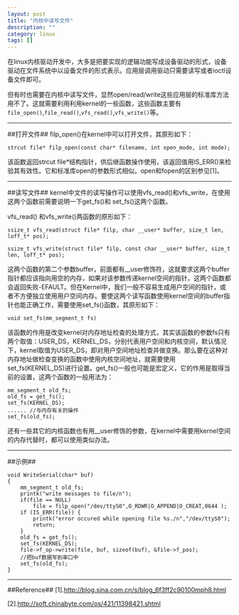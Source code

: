 ```yaml
---
layout: post
title: "内核中读写文件"
description: ""
category: linux
tags: []
---
```


在linux内核驱动开发中，大多是把要实现的逻辑功能写成设备驱动的形式，设备驱动在文件系统中以设备文件的形式表示。应用层调用驱动只需要读写或者ioctl设备文件即可。

但有时也需要在内核中读写文件，显然open/read/write这些应用层的标准库方法用不了。这就需要利用利用kernel的一些函数，这些函数主要有`file_open()`,`file_read()`,`vfs_read()`,`vfs_write()`等。

----------------------------------------

##打开文件##
filp_open()在kernel中可以打开文件，其原形如下：

```strcut file* filp_open(const char* filename, int open_mode, int mode);```

该函数返回strcut file*结构指针，供后继函数操作使用，该返回值用IS_ERR()来检验其有效性。它和标准库open的参数形式相似。open和fopen的区别参见[1]。

--------------------------------------------------

##读写文件##
kernel中文件的读写操作可以使用vfs_read()和vfs_write，在使用这两个函数前需要说明一下get_fs()和 set_fs()这两个函数。

vfs_read() 和vfs_write()两函数的原形如下：
```
ssize_t vfs_read(struct file* filp, char __user* buffer, size_t len, loff_t* pos);

ssize_t vfs_write(struct file* filp, const char __user* buffer, size_t len, loff_t* pos);
```
这两个函数的第二个参数buffer，前面都有__user修饰符，这就要求这两个buffer指针都应该指向用空的内存，如果对该参数传递kernel空间的指针，这两个函数都会返回失败-EFAULT。但在Kernel中，我们一般不容易生成用户空间的指针，或者不方便独立使用用户空间内存。要使这两个读写函数使用kernel空间的buffer指针也能正确工作，需要使用set_fs()函数，其原形如下：

`void set_fs(mm_segment_t fs)`

该函数的作用是改变kernel对内存地址检查的处理方式，其实该函数的参数fs只有两个取值：USER_DS，KERNEL_DS，分别代表用户空间和内核空间，默认情况下，kernel取值为USER_DS，即对用户空间地址检查并做变换。那么要在这种对内存地址做检查变换的函数中使用内核空间地址，就需要使用set_fs(KERNEL_DS)进行设置。get_fs()一般也可能是宏定义，它的作用是取得当前的设置，这两个函数的一般用法为：

```
mm_segment_t old_fs;
old_fs = get_fs();
set_fs(KERNEL_DS);
...... //与内存有关的操作
set_fs(old_fs);
```
还有一些其它的内核函数也有用__user修饰的参数，在kernel中需要用kernel空间的内存代替时，都可以使用类似办法。

---------------------------------------------------
##示例##

```
void WriteSerial(char* buf)
{
    mm_segment_t old_fs;
    printk("write messages to file/n");
    if(file == NULL)
        file = filp_open("/dev/ttyS0",O_RDWR|O_APPEND|O_CREAT,0644 );
    if (IS_ERR(file)) {
        printk("error occured while opening file %s./n","/dev/ttyS0");
        return;
    }
    old_fs = get_fs();
    set_fs(KERNEL_DS);
    file->f_op->write(file, buf, sizeof(buf), &file->f_pos);
    //把buf数据写到串口中
    set_fs(old_fs);
}
```

----------------------------------------------------

##Reference##
[1].http://blog.sina.com.cn/s/blog_6f3ff2c90100mph8.html

[2].http://soft.chinabyte.com/os/421/11398421.shtml

